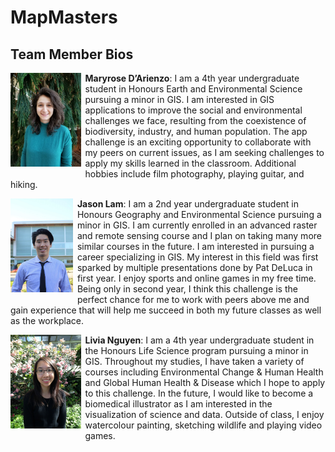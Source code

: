 # MapMasters

## Team Member Bios

<img src="../images/maryrose.jpg" style="max-height:150px; margin:0 .5em .25em 0; float: left;" /> **Maryrose D’Arienzo**: I am a 4th year undergraduate student in Honours Earth and Environmental Science pursuing a minor in GIS. I am interested in GIS applications to improve the social and environmental challenges we face, resulting from the coexistence of biodiversity, industry, and human population. The app challenge is an exciting opportunity to collaborate with my peers on current issues, as I am seeking challenges to apply my skills learned in the classroom. Additional hobbies include film photography, playing guitar, and hiking.<br style="clear:both;" />

<img src="../images/jason.jpg" style="max-height:150px; margin:0 .5em .25em 0; float: left;" /> **Jason Lam**: I am a 2nd year undergraduate student in Honours Geography and Environmental Science pursuing a minor in GIS. I am currently enrolled in an advanced raster and remote sensing course and I plan on taking many more similar courses in the future. I am interested in pursuing a career specializing in GIS. My interest in this field was first sparked by multiple presentations done by Pat DeLuca in first year. I enjoy sports and online games in my free time. Being only in second year, I think this challenge is the perfect chance for me to work with peers above me and gain experience that will help me succeed in both my future classes as well as the workplace.<br style="clear:both;" />

<img src="../images/livia.jpg" style="max-height:150px; margin:0 .5em .25em 0; float: left;" /> **Livia Nguyen**: I am a 4th year undergraduate student in the Honours Life Science program pursuing a minor in GIS. Throughout my studies, I have taken a variety of courses including Environmental Change & Human Health and Global Human Health & Disease which I hope to apply to this challenge. In the future, I would like to become a biomedical illustrator as I am interested in the visualization of science and data. Outside of class, I enjoy watercolour painting, sketching wildlife and playing video games.